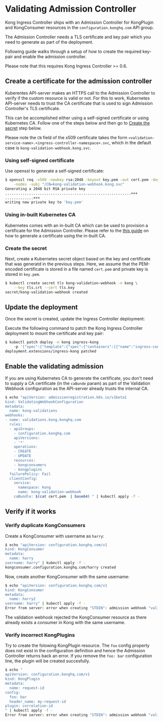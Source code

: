 # Validating Admission Controller

Kong Ingress Controller ships with an Admission Controller for KongPlugin
and KongConsumer resources in the `configuration.konghq.com` API group.

The Admission Controller needs a TLS certificate and key pair which
you need to generate as part of the deployment.

Following guide walks through a setup of how to create the required key-pair
and enable the admission controller.

Please note that this requires Kong Ingress Controller >= 0.6.

## Create a certificate for the admission controller

Kuberentes API-server makes an HTTPS call to the Admission Controller to verify
if the custom resource is valid or not. For this to work, Kubernetes API-server
needs to trust the CA certificate that is used to sign Admission Controller's
TLS certificate.

This can be accomplished either using a self-signed certificate or using
Kubernetes CA. Follow one of the steps below and then go to
[Create the secret](#create-the-secret) step below.

Please note the `CN` field of the x509 certificate takes the form
`<validation-service-name>.<ingress-controller-namespace>.svc`, which
in the default case is `kong-validation-webhook.kong.svc`.

### Using self-signed certificate

Use openssl to generate a self-signed certificate:

```bash
$ openssl req -x509 -newkey rsa:2048 -keyout key.pem -out cert.pem -days 365  \
    -nodes -subj "/CN=kong-validation-webhook.kong.svc"
Generating a 2048 bit RSA private key
..........................................................+++
.............+++
writing new private key to 'key.pem'
```

### Using in-built Kubernetes CA

Kubernetes comes with an in-built CA which can be used to provision
a certificate for the Admission Controller.
Please refer to the
[this guide](https://kubernetes.io/docs/tasks/tls/managing-tls-in-a-cluster/)
on how to generate a certificate using the in-built CA.

### Create the secret

Next, create a Kubernetes secret object based on the key and certificate that
was generatd in the previous steps.
Here, we assume that the PEM-encoded certificate is stored in a file named
`cert.pem` and private key is stored in `key.pem`.

```bash
$ kubectl create secret tls kong-validation-webhook -n kong \
    --key tls.crt --cert tls.key
secret/kong-validation-webhook created
```

## Update the deployment

Once the secret is created, update the Ingress Controller deployment:

Execute the following command to patch the Kong Ingress Controller deployment
to mount the certificate and key pair:

```bash
$ kubectl patch deploy -n kong ingress-kong
    -p '{"spec":{"template":{"spec":{"containers":[{"name":"ingress-controller","volumeMounts":[{"name":"validation-webhook","mountPath":"/admission-webhook"}]}],"volumes":[{"secret":{"secretName":"kong-validation-webhook"},"name":"validation-webhook"}]}}}}'
deployment.extensions/ingress-kong patched
```

## Enable the validating admission

If you are using Kubernetes CA to generate the certificate, you don't need
to supply a CA certificate (in the `caBunde` param)
as part of the Validation Webhook configuration
as the API-server already trusts the internal CA.

```bash
$ echo "apiVersion: admissionregistration.k8s.io/v1beta1
kind: ValidatingWebhookConfiguration
metadata:
  name: kong-validations
webhooks:
- name: validations.kong.konghq.com
  rules:
  - apiGroups:
    - configuration.konghq.com
    apiVersions:
    - '*'
    operations:
    - CREATE
    - UPDATE
    resources:
    - kongconsumers
    - kongplugins
  failurePolicy: Fail
  clientConfig:
    service:
      namespace: kong
      name: kong-validation-webhook
    caBundle: $(cat cert.pem  | base64) " | kubectl apply -f -
```

## Verify if it works

### Verify duplicate KongConsumers

Create a KongConsumer with username as `harry`:

```bash
$ echo "apiVersion: configuration.konghq.com/v1
kind: KongConsumer
metadata:
  name: harry
username: harry" | kubectl apply -f -
kongconsumer.configuration.konghq.com/harry created
```

Now, create another KongConsumer with the same username:

```bash
$ echo "apiVersion: configuration.konghq.com/v1
kind: KongConsumer
metadata:
  name: harry2
username: harry" | kubectl apply -f -
Error from server: error when creating "STDIN": admission webhook "validations.kong.konghq.com" denied the request: consumer already exists
```

The validation webhook rejected the KongConsumer resource as there already
exists a consumer in Kong with the same username.

### Verify incorrect KongPlugins

Try to create the folowing KongPlugin resource.
The `foo` config property does not exist in the configuration definition and
hence the Admission Controller returns back an error.
If you remove the `foo: bar` configuration line, the plugin will be
created succesfully.

```bash
$ echo "
apiVersion: configuration.konghq.com/v1
kind: KongPlugin
metadata:
  name: request-id
config:
  foo: bar
  header_name: my-request-id
plugin: correlation-id
" | kubectl apply -f -
Error from server: error when creating "STDIN": admission webhook "validations.kong.konghq.com" denied the request: 400 Bad Request {"fields":{"config":{"foo":"unknown field"}},"name":"schema violation","code":2,"message":"schema violation (config.foo: unknown field)"}
```
